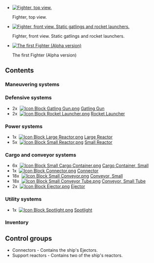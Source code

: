     
*   [![Fighter, top view.](https://spaceengineers.wiki.gg/images/thumb/Fighter-top.png/120px-Fighter-top.png?595a6f)](https://spaceengineers.wiki.gg/wiki/File:Fighter-top.png "Fighter, top view.")
    
    Fighter, top view.
    
*   [![Fighter, front view. Static gatlings and rocket launchers.](https://spaceengineers.wiki.gg/images/thumb/Fighter-front.png/120px-Fighter-front.png?86ec7f)](https://spaceengineers.wiki.gg/wiki/File:Fighter-front.png "Fighter, front view. Static gatlings and rocket launchers.")
    
    Fighter, front view. Static gatlings and rocket launchers.
    
*   [![The first Fighter (Alpha version)](https://spaceengineers.wiki.gg/images/thumb/Combat_ship.png/120px-Combat_ship.png?3f2710)](https://spaceengineers.wiki.gg/wiki/File:Combat_ship.png "The first Fighter (Alpha version)")
    
    The first Fighter (Alpha version)
    

## Contents

### Maneuvering systems

### Defensive systems

*   2x  [![Icon Block Gatling Gun.png](https://spaceengineers.wiki.gg/images/thumb/Icon_Block_Gatling_Gun.png/21px-Icon_Block_Gatling_Gun.png?2a4fa4)](https://spaceengineers.wiki.gg/wiki/Gatling_Gun "Gatling Gun") [Gatling Gun](https://spaceengineers.wiki.gg/wiki/Gatling_Gun "Gatling Gun")
*   2x  [![Icon Block Rocket Launcher.png](https://spaceengineers.wiki.gg/images/thumb/Icon_Block_Rocket_Launcher.png/21px-Icon_Block_Rocket_Launcher.png?b2064b)](https://spaceengineers.wiki.gg/wiki/Rocket_Launcher "Rocket Launcher") [Rocket Launcher](https://spaceengineers.wiki.gg/wiki/Rocket_Launcher "Rocket Launcher")

### Power systems

*   1x  [![Icon Block Large Reactor.png](https://spaceengineers.wiki.gg/images/thumb/Icon_Block_Large_Reactor.png/21px-Icon_Block_Large_Reactor.png?f77bf9)](https://spaceengineers.wiki.gg/wiki/Large_Reactor "Large Reactor") [Large Reactor](https://spaceengineers.wiki.gg/wiki/Large_Reactor "Large Reactor")
*   5x  [![Icon Block Small Reactor.png](https://spaceengineers.wiki.gg/images/thumb/Icon_Block_Small_Reactor.png/21px-Icon_Block_Small_Reactor.png?64124d)](https://spaceengineers.wiki.gg/wiki/Small_Reactor "Small Reactor") [Small Reactor](https://spaceengineers.wiki.gg/wiki/Small_Reactor "Small Reactor")

### Cargo and conveyor systems

*   6x  [![Icon Block Small Cargo Container.png](https://spaceengineers.wiki.gg/images/thumb/Icon_Block_Small_Cargo_Container.png/21px-Icon_Block_Small_Cargo_Container.png?4af936)](https://spaceengineers.wiki.gg/wiki/Small_Cargo_Container "Small Cargo Container") [Cargo Container, Small](https://spaceengineers.wiki.gg/wiki/Small_Cargo_Container "Small Cargo Container")
*   1x  [![Icon Block Connector.png](https://spaceengineers.wiki.gg/images/thumb/Icon_Block_Connector.png/21px-Icon_Block_Connector.png?30a126)](https://spaceengineers.wiki.gg/wiki/Connector "Connector") [Connector](https://spaceengineers.wiki.gg/wiki/Connector "Connector")
*   18x  [![Icon Block Small Conveyor.png](https://spaceengineers.wiki.gg/images/thumb/Icon_Block_Small_Conveyor.png/21px-Icon_Block_Small_Conveyor.png?5ad936)](https://spaceengineers.wiki.gg/wiki/Small_Conveyor "Small Conveyor") [Conveyor, Small](https://spaceengineers.wiki.gg/wiki/Small_Conveyor "Small Conveyor")
*   18x  [![Icon Block Small Conveyor Tube.png](https://spaceengineers.wiki.gg/images/thumb/Icon_Block_Small_Conveyor_Tube.png/21px-Icon_Block_Small_Conveyor_Tube.png?ef4a6f)](https://spaceengineers.wiki.gg/wiki/Small_Conveyor_Tube "Small Conveyor Tube") [Conveyor, Small Tube](https://spaceengineers.wiki.gg/wiki/Small_Conveyor_Tube "Small Conveyor Tube")
*   2x  [![Icon Block Ejector.png](https://spaceengineers.wiki.gg/images/thumb/Icon_Block_Ejector.png/21px-Icon_Block_Ejector.png?80d78a)](https://spaceengineers.wiki.gg/wiki/Ejector "Ejector") [Ejector](https://spaceengineers.wiki.gg/wiki/Ejector "Ejector")

### Utility systems

*   1x  [![Icon Block Spotlight.png](https://spaceengineers.wiki.gg/images/thumb/Icon_Block_Spotlight.png/21px-Icon_Block_Spotlight.png?fdad17)](https://spaceengineers.wiki.gg/wiki/Spotlight "Spotlight") [Spotlight](https://spaceengineers.wiki.gg/wiki/Spotlight "Spotlight")

### Inventory

## Control groups

*   Connectors - Contains the ship's Ejectors.
*   Support reactors - Contains two of the ship's reactors.